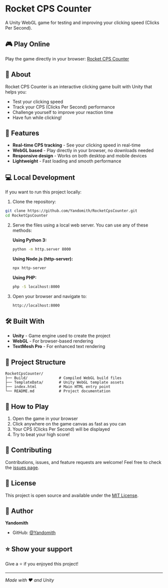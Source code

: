 # Rocket CPS Counter

A Unity WebGL game for testing and improving your clicking speed (Clicks Per Second).

## 🎮 Play Online

Play the game directly in your browser: [Rocket CPS Counter](https://yandomith.github.io/RocketCpsCounter/)

## 📝 About

Rocket CPS Counter is an interactive clicking game built with Unity that helps you:
- Test your clicking speed
- Track your CPS (Clicks Per Second) performance
- Challenge yourself to improve your reaction time
- Have fun while clicking!

## 🚀 Features

- **Real-time CPS tracking** - See your clicking speed in real-time
- **WebGL based** - Play directly in your browser, no downloads needed
- **Responsive design** - Works on both desktop and mobile devices
- **Lightweight** - Fast loading and smooth performance

## 💻 Local Development

If you want to run this project locally:

1. Clone the repository:
```bash
git clone https://github.com/Yandomith/RocketCpsCounter.git
cd RocketCpsCounter
```

2. Serve the files using a local web server. You can use any of these methods:

   **Using Python 3:**
   ```bash
   python -m http.server 8000
   ```

   **Using Node.js (http-server):**
   ```bash
   npx http-server
   ```

   **Using PHP:**
   ```bash
   php -S localhost:8000
   ```

3. Open your browser and navigate to:
   ```
   http://localhost:8000
   ```

## 🛠️ Built With

- **Unity** - Game engine used to create the project
- **WebGL** - For browser-based rendering
- **TextMesh Pro** - For enhanced text rendering

## 📁 Project Structure

```
RocketCpsCounter/
├── Build/              # Compiled WebGL build files
├── TemplateData/       # Unity WebGL template assets
├── index.html          # Main HTML entry point
└── README.md           # Project documentation
```

## 🎯 How to Play

1. Open the game in your browser
2. Click anywhere on the game canvas as fast as you can
3. Your CPS (Clicks Per Second) will be displayed
4. Try to beat your high score!

## 🤝 Contributing

Contributions, issues, and feature requests are welcome! Feel free to check the [issues page](https://github.com/Yandomith/RocketCpsCounter/issues).

## 📄 License

This project is open source and available under the [MIT License](LICENSE).

## 👤 Author

**Yandomith**
- GitHub: [@Yandomith](https://github.com/Yandomith)

## ⭐ Show your support

Give a ⭐️ if you enjoyed this project!

---

*Made with ❤️ and Unity*
